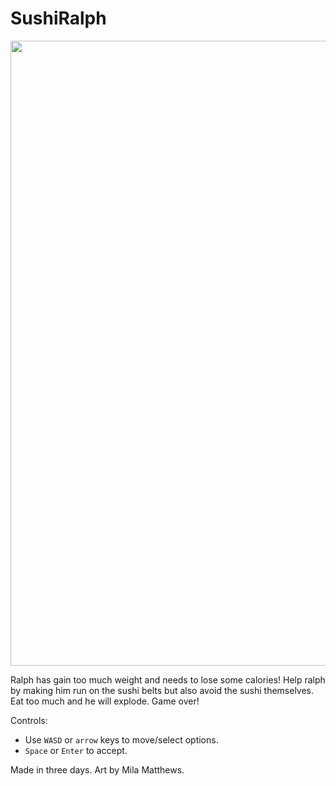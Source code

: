 # SushiRalph

<img src="./misc/gifs/SushiRalph.gif" width="1000"/>

Ralph has gain too much weight and needs to lose some calories!
Help ralph by making him run on the sushi belts but also avoid the sushi themselves.
Eat too much and he will explode. Game over!

Controls:
- Use `WASD` or `arrow` keys to move/select options.
- `Space` or `Enter` to accept.

Made in three days. Art by Mila Matthews.
